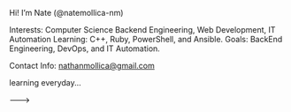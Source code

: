 Hi!
  I’m Nate (@natemollica-nm)
  
Interests: Computer Science Backend Engineering, Web Development, IT Automation
Learning: C++, Ruby, PowerShell, and Ansible.
Goals: BackEnd Engineering, DevOps, and IT Automation.

Contact Info: nathanmollica@gmail.com

<!---
Beginner repository --> learning everyday...
--->
